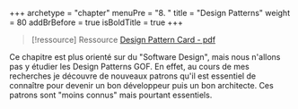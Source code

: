 +++
archetype = "chapter"
menuPre = "8. "
title = "Design Patterns"
weight = 80
addBrBefore = true
isBoldTitle = true
+++

> [!ressource] Ressource
> [Design Pattern Card - pdf](design_patterns/designpatternscard.pdf)

Ce chapitre est plus orienté sur du "Software Design", mais nous n'allons pas y étudier les Design Patterns GOF. En effet, au cours de mes recherches je découvre de nouveaux patrons qu'il est essentiel de connaître pour devenir un bon développeur puis un bon architecte. Ces patrons sont "moins connus" mais pourtant essentiels.

